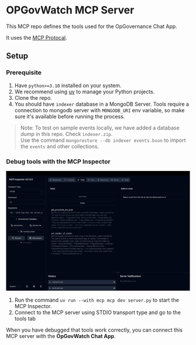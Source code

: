 # OPGovWatch MCP Server

This MCP repo defines the tools used for the OpGovernance Chat App.

It uses the [MCP Protocal](https://modelcontextprotocol.io/introduction).

## Setup

### Prerequisite

1. Have `python>=3.10` installed on your system.
2. We recommend using [uv](https://docs.astral.sh/uv/) to manage your Python projects.
3. Clone the repo.
4. You should have `indexer` database in a MongoDB Server. Tools require a connection to mongodb server with `MONGODB_URI` env variable, so make sure it's available before running the process.

> Note: To test on sample events locally, we have added a database dump in this repo. Check `indexer.zip`.  
> Use the command `mongorestore --db indexer events.bson` to import the `events`  and other collections.

### Debug tools with the MCP Inspector

![](inspector.png)

1. Run the command `uv run --with mcp mcp dev server.py` to start the MCP Inspector.
2. Connect to the MCP server using STDIO transport type and go to the tools tab

When you have debugged that tools work correctly, you can connect this MCP server with the **OpGovWatch Chat App**.